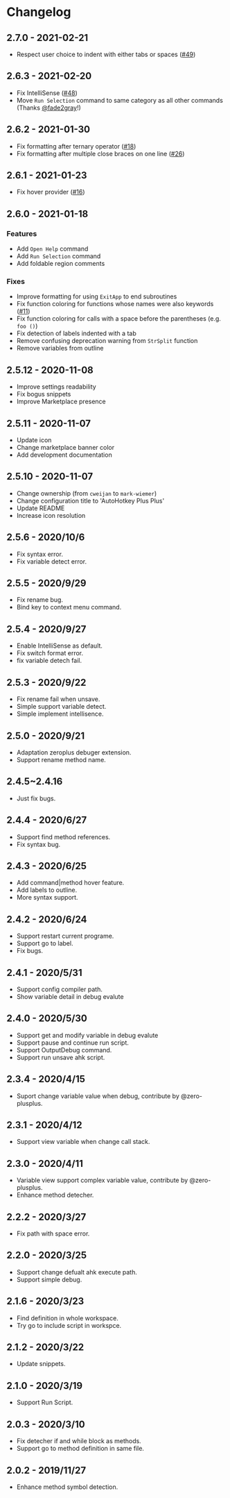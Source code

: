 # Changelog

## 2.7.0 - 2021-02-21

-   Respect user choice to indent with either tabs or spaces ([#49](https://github.com/mark-wiemer/vscode-autohotkey-plus-plus/issues/49))

## 2.6.3 - 2021-02-20

-   Fix IntelliSense ([#48](https://github.com/mark-wiemer/vscode-autohotkey-plus-plus/issues/48))
-   Move `Run Selection` command to same category as all other commands (Thanks [@fade2gray](https://github.com/fade2gray)!)

## 2.6.2 - 2021-01-30

-   Fix formatting after ternary operator ([#18](https://github.com/mark-wiemer/vscode-autohotkey-plus-plus/issues/18))
-   Fix formatting after multiple close braces on one line ([#26](https://github.com/mark-wiemer/vscode-autohotkey-plus-plus/issues/26))

## 2.6.1 - 2021-01-23

-   Fix hover provider ([#16](https://github.com/mark-wiemer/vscode-autohotkey-plus-plus/issues/16))

## 2.6.0 - 2021-01-18

### Features

-   Add `Open Help` command
-   Add `Run Selection` command
-   Add foldable region comments

### Fixes

-   Improve formatting for using `ExitApp` to end subroutines
-   Fix function coloring for functions whose names were also keywords ([#11](https://github.com/mark-wiemer/vscode-autohotkey-plus-plus/issues/11))
-   Fix function coloring for calls with a space before the parentheses (e.g. `foo ()`)
-   Fix detection of labels indented with a tab
-   Remove confusing deprecation warning from `StrSplit` function
-   Remove variables from outline

## 2.5.12 - 2020-11-08

-   Improve settings readability
-   Fix bogus snippets
-   Improve Marketplace presence

## 2.5.11 - 2020-11-07

-   Update icon
-   Change marketplace banner color
-   Add development documentation

## 2.5.10 - 2020-11-07

-   Change ownership (from `cweijan` to `mark-wiemer`)
-   Change configuration title to 'AutoHotkey Plus Plus'
-   Update README
-   Increase icon resolution

## 2.5.6 - 2020/10/6

-   Fix syntax error.
-   Fix variable detect error.

## 2.5.5 - 2020/9/29

-   Fix rename bug.
-   Bind key to context menu command.

## 2.5.4 - 2020/9/27

-   Enable IntelliSense as default.
-   Fix switch format error.
-   fix variable detech fail.

## 2.5.3 - 2020/9/22

-   Fix rename fail when unsave.
-   Simple support variable detect.
-   Simple implement intellisence.

## 2.5.0 - 2020/9/21

-   Adaptation zeroplus debuger extension.
-   Support rename method name.

## 2.4.5~2.4.16

-   Just fix bugs.

## 2.4.4 - 2020/6/27

-   Support find method references.
-   Fix syntax bug.

## 2.4.3 - 2020/6/25

-   Add command|method hover feature.
-   Add labels to outline.
-   More syntax support.

## 2.4.2 - 2020/6/24

-   Support restart current programe.
-   Support go to label.
-   Fix bugs.

## 2.4.1 - 2020/5/31

-   Support config compiler path.
-   Show variable detail in debug evalute

## 2.4.0 - 2020/5/30

-   Support get and modify variable in debug evalute
-   Support pause and continue run script.
-   Support OutputDebug command.
-   Support run unsave ahk script.

## 2.3.4 - 2020/4/15

-   Suport change variable value when debug, contribute by @zero-plusplus.

## 2.3.1 - 2020/4/12

-   Support view variable when change call stack.

## 2.3.0 - 2020/4/11

-   Variable view support complex variable value, contribute by @zero-plusplus.
-   Enhance method detecher.

## 2.2.2 - 2020/3/27

-   Fix path with space error.

## 2.2.0 - 2020/3/25

-   Support change defualt ahk execute path.
-   Support simple debug.

## 2.1.6 - 2020/3/23

-   Find definition in whole workspace.
-   Try go to include script in workspce.

## 2.1.2 - 2020/3/22

-   Update snippets.

## 2.1.0 - 2020/3/19

-   Support Run Script.

## 2.0.3 - 2020/3/10

-   Fix detecher if and while block as methods.
-   Support go to method definition in same file.

## 2.0.2 - 2019/11/27

-   Enhance method symbol detection.
